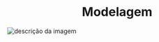 <h1 align="center"> Modelagem </h1>



![descrição da imagem]([https://github.com/Bessa1/playlist/blob/main/img/pagina1.png](https://github.com/Bessa1/modelagem/blob/main/imgmodelo.png))
